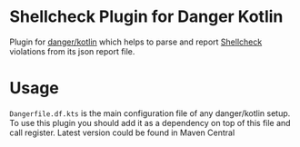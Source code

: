 # Shellcheck Plugin for Danger Kotlin

Plugin for [danger/kotlin](https://github.com/danger/kotlin) which helps to parse and report [Shellcheck](https://www.shellcheck.net/) violations from its json report file.

# Usage

`Dangerfile.df.kts` is the main configuration file of any danger/kotlin setup. To use this plugin you should add it as a dependency on top of this file and call register. Latest version could be found in Maven Central
